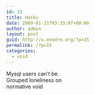 ```yaml
---
id: 15
title: Haiku
date: 2009-01-21T03:33:07+00:00
author: admin
layout: post
guid: http://x.exedre.org/?p=15
permalink: /?p=15
categories:
  - void
---
```

Mysql users can&#8217;t be.  
Grouped loneliness on  
normative void